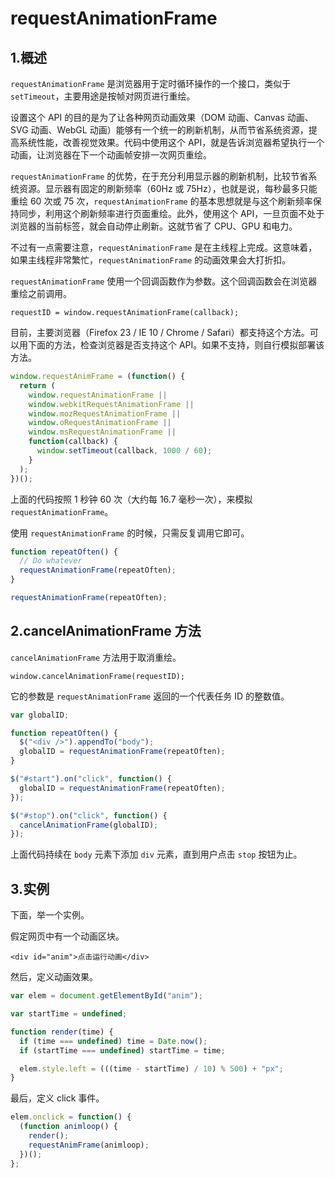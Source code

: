 # requestAnimationFrame

## 1.概述

`requestAnimationFrame` 是浏览器用于定时循环操作的一个接口，类似于 `setTimeout`，主要用途是按帧对网页进行重绘。

设置这个 API 的目的是为了让各种网页动画效果（DOM 动画、Canvas 动画、SVG 动画、WebGL 动画）能够有一个统一的刷新机制，从而节省系统资源，提高系统性能，改善视觉效果。代码中使用这个 API，就是告诉浏览器希望执行一个动画，让浏览器在下一个动画帧安排一次网页重绘。

`requestAnimationFrame` 的优势，在于充分利用显示器的刷新机制，比较节省系统资源。显示器有固定的刷新频率（60Hz 或 75Hz），也就是说，每秒最多只能重绘 60 次或 75 次，`requestAnimationFrame` 的基本思想就是与这个刷新频率保持同步，利用这个刷新频率进行页面重绘。此外，使用这个 API，一旦页面不处于浏览器的当前标签，就会自动停止刷新。这就节省了 CPU、GPU 和电力。

不过有一点需要注意，`requestAnimationFrame` 是在主线程上完成。这意味着，如果主线程非常繁忙，`requestAnimationFrame` 的动画效果会大打折扣。

`requestAnimationFrame` 使用一个回调函数作为参数。这个回调函数会在浏览器重绘之前调用。

`requestID = window.requestAnimationFrame(callback);`

目前，主要浏览器（Firefox 23 / IE 10 / Chrome / Safari）都支持这个方法。可以用下面的方法，检查浏览器是否支持这个 API。如果不支持，则自行模拟部署该方法。

```javascript
window.requestAnimFrame = (function() {
  return (
    window.requestAnimationFrame ||
    window.webkitRequestAnimationFrame ||
    window.mozRequestAnimationFrame ||
    window.oRequestAnimationFrame ||
    window.msRequestAnimationFrame ||
    function(callback) {
      window.setTimeout(callback, 1000 / 60);
    }
  );
})();
```

上面的代码按照 1 秒钟 60 次（大约每 16.7 毫秒一次），来模拟 `requestAnimationFrame`。

使用 `requestAnimationFrame` 的时候，只需反复调用它即可。

```javascript
function repeatOften() {
  // Do whatever
  requestAnimationFrame(repeatOften);
}

requestAnimationFrame(repeatOften);
```

## 2.cancelAnimationFrame 方法

`cancelAnimationFrame` 方法用于取消重绘。

`window.cancelAnimationFrame(requestID);`

它的参数是 `requestAnimationFrame` 返回的一个代表任务 ID 的整数值。

```javascript
var globalID;

function repeatOften() {
  $("<div />").appendTo("body");
  globalID = requestAnimationFrame(repeatOften);
}

$("#start").on("click", function() {
  globalID = requestAnimationFrame(repeatOften);
});

$("#stop").on("click", function() {
  cancelAnimationFrame(globalID);
});
```

上面代码持续在 `body` 元素下添加 `div` 元素，直到用户点击 `stop` 按钮为止。

## 3.实例

下面，举一个实例。

假定网页中有一个动画区块。

`<div id="anim">点击运行动画</div>`

然后，定义动画效果。

```javascript
var elem = document.getElementById("anim");

var startTime = undefined;

function render(time) {
  if (time === undefined) time = Date.now();
  if (startTime === undefined) startTime = time;

  elem.style.left = (((time - startTime) / 10) % 500) + "px";
}
```

最后，定义 click 事件。

```javascript
elem.onclick = function() {
  (function animloop() {
    render();
    requestAnimFrame(animloop);
  })();
};
```
